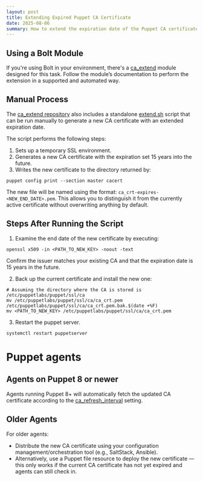 ```yaml
---
layout: post
title: Extending Expired Puppet CA Certificate
date: 2025-08-06
summary: How to extend the expiration date of the Puppet CA certificate
---
```


## Using a Bolt Module

If you're using Bolt in your environment, there's a
[ca_extend](https://github.com/puppetlabs/ca_extend) module designed for this
task. Follow the module’s documentation to perform the extension in a supported
and automated way.

## Manual Process

The [ca_extend repository](https://github.com/puppetlabs/ca_extend) also includes a standalone [extend.sh](https://github.com/puppetlabs/ca_extend/blob/main/files/extend.sh) script that can be run manually to generate a new CA certificate with an extended expiration date.

The script performs the following steps:

1. Sets up a temporary SSL environment.
2. Generates a new CA certificate with the expiration set 15 years into the future.
3. Writes the new certificate to the directory returned by:
  ```
  puppet config print --section master cacert
  ```

The new file will be named using the format: `ca_crt-expires-<NEW_END_DATE>.pem`. This allows you to distinguish it from the currently active certificate without overwriting anything by default.

## Steps After Running the Script

1. Examine the end date of the new certificate by executing:

```
openssl x509 -in <PATH_TO_NEW_KEY> -noout -text
```

Confirm the issuer matches your existing CA and that the expiration date is 15 years in the future.

2. Back up the current certificate and install the new one:

```
# Assuming the directory where the CA is stored is /etc/puppetlabs/puppet/ssl/ca
mv /etc/puppetlabs/puppet/ssl/ca/ca_crt.pem /etc/puppetlabs/puppet/ssl/ca/ca_crt.pem.bak.$(date +%F)
mv <PATH_TO_NEW_KEY> /etc/puppetlabs/puppet/ssl/ca/ca_crt.pem
```
3. Restart the puppet server.
```
systemctl restart puppetserver
```

# Puppet agents

## Agents on Puppet 8 or newer
Agents running Puppet 8+ will automatically fetch the updated CA certificate according to the [ca_refresh_interval](https://help.puppet.com/core/current/Content/PuppetCore/Markdown/configuration.htm#ca_refresh_interval) setting.

## Older Agents

For older agents:

* Distribute the new CA certificate using your configuration management/orchestration tool (e.g., SaltStack, Ansible).
* Alternatively, use a Puppet file resource to deploy the new certificate — this only works if the current CA certificate has not yet expired and agents can still check in.
